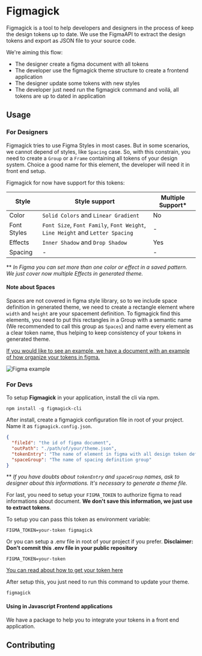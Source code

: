 # Figmagick

Figmagick is a tool to help developers and designers in the process of keep the design tokens up to date. We use the FigmaAPI to extract the design tokens and export as JSON file to your source code. 

We're aiming this flow: 

- The designer create a figma document with all tokens
- The developer use the figmagick theme structure to create a frontend application
- The designer update some tokens with new styles
- The developer just need run the figmagick command and voilá, all tokens are up to dated in application

## Usage

### For Designers

Figmagick tries to use Figma Styles in most cases. But in some scenarios, we cannot depend of styles, like `Spacing` case. So, with this constrain, you need to create a `Group` or a `Frame` containing all tokens of your design system. Choice a good name for this element, the developer will need it in front end setup.

Figmagick for now have support for this tokens:

| Style | Style support | Multiple Support*
| --- | --- | --- |
| Color | `Solid Colors` and `Linear Gradient` | No 
| Font Styles | `Font Size`, `Font Family`, `Font Weight`, `Line Height` and `Letter Spacing` | - 
| Effects | `Inner Shadow` and `Drop Shadow` | Yes 
| Spacing | - | -

** _In Figma you can set more than one color or effect in a saved pattern. We just cover now  multiple Effects in generated theme._

#### Note about Spaces
Spaces are not covered in figma style library, so to we include space definition in generated theme, we need to create a rectangle element where `width` and `height` are your spacement definition. To figmagick find this elements, you need to put this rectangles in a Group with a semantic name (We recommended to call this group as `Spaces`) and name every element as a clear token name, thus helping to keep consistency of your tokens in generated theme.


[If you would like to see an example, we have a document with an example of how organize your tokens in figma.](https://www.figma.com/file/aVfmAwky9Y8n6hXp71dDQJnV/DS-Tests?node-id=0%3A1)


![Figma example](https://s3-alpha.figma.com/thumbnails/c53291c6-9ea1-4772-94d8-356ef8b3a948)


### For Devs
To setup **Figmagick** in your application, install the cli via npm.

```
npm install -g figmagick-cli
```

After install, create a figmagick configuration file in root of your project. Name it as `figmagick.config.json`.

```json
{
  "fileId": "the id of figma document",
  "outPath": "./path/of/your/theme.json",
  "tokenEntry": "The name of element in figma with all design token definitions",
  "spaceGroup": "The name of spacing definition group"
}
```

** _If you have doubts about `tokenEntry` and `spaceGroup` names, ask to designer about this informations. It's necessary to generate a theme file._

For last, you need to setup your `FIGMA_TOKEN` to authorize figma to read informations about document. **We don't save this information, we just use to extract tokens**. 

To setup you can pass this token as environment variable:

```
FIGMA_TOKEN=your-token figmagick
```

Or you can setup a .env file in root of your project if you prefer. **Disclaimer: Don't commit this .env file in your public repository**

```
FIGMA_TOKEN=your-token
```

[You can read about how to get your token here](https://www.figma.com/developers/docs#auth)

After setup this, you just need to run this command to update your theme.

```
figmagick
```

#### Using in Javascript Frontend applications

We have a package to help you to integrate your tokens in a front end application.


## Contributing

